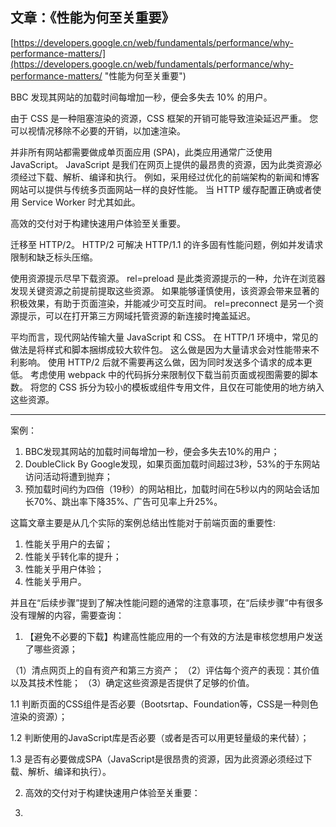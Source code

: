 ## 文章：《性能为何至关重要》

[https://developers.google.cn/web/fundamentals/performance/why-performance-matters/](https://developers.google.cn/web/fundamentals/performance/why-performance-matters/ "性能为何至关重要")

BBC 发现其网站的加载时间每增加一秒，便会多失去 10% 的用户。

由于 CSS 是一种阻塞渲染的资源，CSS 框架的开销可能导致渲染延迟严重。 您可以视情况移除不必要的开销，以加速渲染。

并非所有网站都需要做成单页面应用 (SPA)，此类应用通常广泛使用 JavaScript。 JavaScript 是我们在网页上提供的最昂贵的资源，因为此类资源必须经过下载、解析、编译和执行。 例如，采用经过优化的前端架构的新闻和博客网站可以提供与传统多页面网站一样的良好性能。 当 HTTP 缓存配置正确或者使用 Service Worker 时尤其如此。

高效的交付对于构建快速用户体验至关重要。

迁移至 HTTP/2。 HTTP/2 可解决 HTTP/1.1 的许多固有性能问题，例如并发请求限制和缺乏标头压缩。

使用资源提示尽早下载资源。 rel=preload 是此类资源提示的一种，允许在浏览器发现关键资源之前提前提取这些资源。 如果能够谨慎使用，该资源会带来显著的积极效果，有助于页面渲染，并能减少可交互时间。 rel=preconnect 是另一个资源提示，可以在打开第三方网域托管资源的新连接时掩盖延迟。

平均而言，现代网站传输大量 JavaScript 和 CSS。 在 HTTP/1 环境中，常见的做法是将样式和脚本捆绑成较大软件包。 这么做是因为大量请求会对性能带来不利影响。 使用 HTTP/2 后就不需要再这么做，因为同时发送多个请求的成本更低。 考虑使用 webpack 中的代码拆分来限制仅下载当前页面或视图需要的脚本数。 将您的 CSS 拆分为较小的模板或组件专用文件，且仅在可能使用的地方纳入这些资源。

---
案例：

1. BBC发现其网站的加载时间每增加一秒，便会多失去10%的用户；
2. DoubleClick By Google发现，如果页面加载时间超过3秒，53%的于东网站访问活动将遭到抛弃；
3. 预加载时间约为四倍（19秒）的网站相比，加载时间在5秒以内的网站会话加长70%、跳出率下降35%、广告可见率上升25%。


这篇文章主要是从几个实际的案例总结出性能对于前端页面的重要性:

1. 性能关乎用户的去留；
2. 性能关乎转化率的提升；
3. 性能关乎用户体验；
4. 性能关乎用户。


并且在“后续步骤”提到了解决性能问题的通常的注意事项，在“后续步骤”中有很多没有理解的内容，需要查询：

1. 【避免不必要的下载】构建高性能应用的一个有效的方法是审核您想用户发送了哪些资源；

（1）清点网页上的自有资产和第三方资产；
（2）评估每个资产的表现：其价值以及其技术性能；
（3）确定这些资源是否提供了足够的价值。

1.1 判断页面的CSS组件是否必要（Bootsrtap、Foundation等，CSS是一种则色渲染的资源）；

1.2 判断使用的JavaScript库是否必要（或者是否可以用更轻量级的来代替）；

1.3 是否有必要做成SPA（JavaScript是很昂贵的资源，因为此资源必须经过下载、解析、编译和执行）。

2. 高效的交付对于构建快速用户体验至关重要：

3. 
